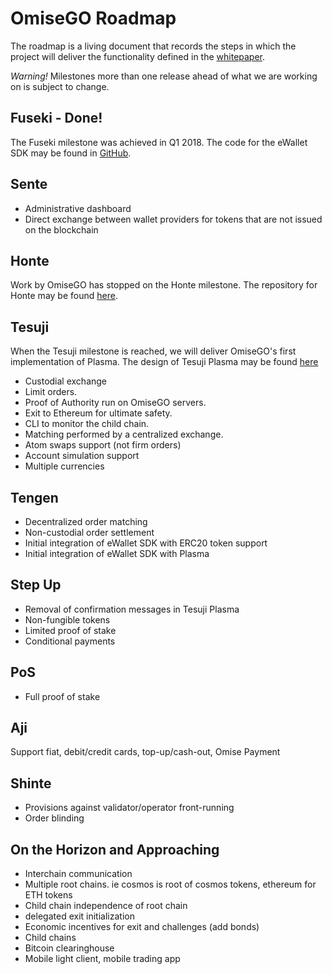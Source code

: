 # OmiseGO Roadmap
The roadmap is a living document that records the steps in which the project will deliver the functionality defined in the  [whitepaper](https://cdn.omise.co/omg/whitepaper.pdf).

*Warning!* Milestones more than one release ahead of what we are working on is subject to change.

## Fuseki - Done!
The Fuseki milestone was achieved in Q1 2018. The code for the eWallet SDK may be found in [GitHub](https://github.com/omisego/ewallet).

## Sente
* Administrative dashboard
* Direct exchange between wallet providers for tokens that are not issued on the blockchain

## Honte
Work by OmiseGO has stopped on the Honte milestone. The repository for Honte may be found [here](https://github.com/omisego/honted).

## Tesuji
When the Tesuji milestone is reached, we will deliver OmiseGO's first implementation of Plasma. The design of Tesuji Plasma may be found [here](http://completeme)
* Custodial exchange
* Limit orders.
* Proof of Authority run on OmiseGO servers.
* Exit to Ethereum for ultimate safety.
* CLI to monitor the child chain.
* Matching performed by a centralized exchange.
* Atom swaps support (not firm orders)
* Account simulation support
* Multiple currencies

## Tengen
* Decentralized order matching
* Non-custodial order settlement
* Initial integration of eWallet SDK with ERC20 token support
* Initial integration of eWallet SDK with Plasma

## Step Up
* Removal of confirmation messages in Tesuji Plasma
* Non-fungible tokens
* Limited proof of stake
* Conditional payments

## PoS
* Full proof of stake

## Aji
Support fiat, debit/credit cards, top-up/cash-out, Omise Payment

## Shinte
* Provisions against validator/operator front-running
* Order blinding

## On the Horizon and Approaching
* Interchain communication
* Multiple root chains. ie cosmos is root of cosmos tokens, ethereum for ETH tokens
* Child chain independence of root chain
* delegated exit initialization
* Economic incentives for exit and challenges (add bonds)
* Child chains
* Bitcoin clearinghouse
* Mobile light client, mobile trading app
